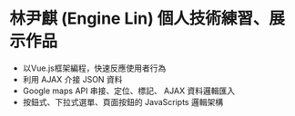 # 林尹麒 (Engine Lin) 個人技術練習、展示作品

* 以Vue.js框架編程，快速反應使用者行為
* 利用 AJAX 介接 JSON 資料
* Google maps API 串接、定位、標記、 AJAX 資料邏輯匯入
* 按鈕式、下拉式選單、頁面按鈕的 JavaScripts 邏輯架構
